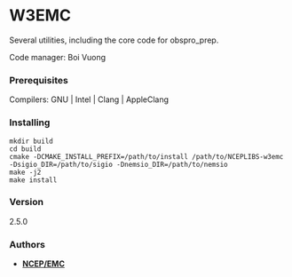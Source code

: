 # W3EMC

Several utilities, including the core code for obspro_prep.

Code manager: Boi Vuong

### Prerequisites

Compilers: GNU | Intel | Clang | AppleClang 


### Installing

```
mkdir build
cd build
cmake -DCMAKE_INSTALL_PREFIX=/path/to/install /path/to/NCEPLIBS-w3emc -Dsigio_DIR=/path/to/sigio -Dnemsio_DIR=/path/to/nemsio
make -j2
make install
```


### Version

2.5.0


### Authors

* **[NCEP/EMC](mailto:NCEP.List.EMC.nceplibs.Developers@noaa.gov)**
